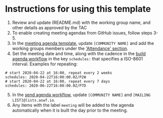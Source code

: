 # Instructions for using this template

1) Review and update (README.md) with the working group name, and other details as approved by the TAC
2) To enable creating meeting agendas from GitHub issues, follow steps 3-5.
3) In the [meeting agenda template](.github/ISSUE_TEMPLATE/meeting.md), update `[COMMUNITY NAME]` and add the working groups members under the ['Attendance' section](.github/ISSUE_TEMPLATE/meeting.md#attendance).
4) Set the meeting date and time, along with the cadence in the [build agenda workflow](.github/workflows/build_agenda.yml) in the key `schedules:` that specifies a ISO-8601 interval. Examples for repeating:

```
# start 2020-04-22 at 16:00, repeat every 2 weeks
schedules: 2020-04-22T16:00:00.0Z/P2W
# start 2020-04-22 at 16:00, repeat every 7 days
schedules: 2020-06-22T16:00:00.0Z/P7D
```
5) In the [send agenda workflow](.github/workflows/send_agenda.yml), update `[COMMUNITY NAME]` and `[MAILING LIST]@lists.aswf.io`. 
6) Any items with the label `meeting` will be added to the agenda automatically when it is built the day prior to the meeting.
